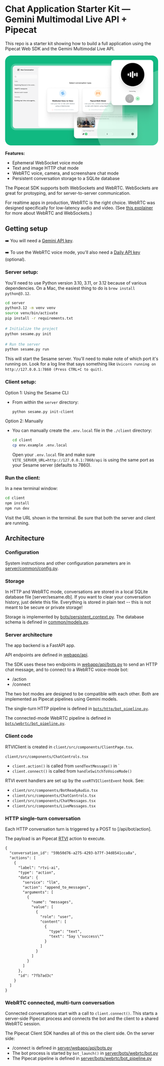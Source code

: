 # Chat Application Starter Kit — Gemini Multimodal Live API + Pipecat

This repo is a starter kit showing how to build a full application using the Pipecat Web SDK and the Gemini Multimodal Live API.

<img width="500px" height="auto" src="./image.png">

**Features:**

- Ephemeral WebSocket voice mode
- Text and image HTTP chat mode
- WebRTC voice, camera, and screenshare chat mode
- Persistent conversation storage to a SQLite database

The Pipecat SDK supports both WebSockets and WebRTC. WebSockets are great for protoyping, and for server-to-server communication.

For realtime apps in production, WebRTC is the right choice. WebRTC was designed specifically for low-latency audio and video. (See [this explainer](https://www.daily.co/videosaurus/websockets-and-webrtc/) for more about WebRTC and WebSockets.)

## Getting setup

➡️ You will need a [Gemini API key](https://aistudio.google.com/app/apikey).

➡️ To use the WebRTC voice mode, you'll also need a [Daily API key](https://dashboard.daily.co/u/signup) (optional).

### Server setup:

You'll need to use Python version 3.10, 3.11, or 3.12 because of various dependencies. On a Mac, the easiest thing to do is `brew install python@3.12`.

```bash
cd server
python3.12 -m venv venv
source venv/bin/activate
pip install -r requirements.txt

# Initialize the project
python sesame.py init

# Run the server
python sesame.py run
```
This will start the Sesame server. You'll need to make note of which port it's running on. Look for a log line that says something like `Uvicorn running on http://127.0.0.1:7860 (Press CTRL+C to quit)`.

### Client setup:

Option 1: Using the Sesame CLI

- From within the `server` directory:

  ```bash
  python sesame.py init-client
  ```

Option 2: Manually

- You can manually create the `.env.local` file in the `./client` directory:

  ```bash
  cd client
  cp env.example .env.local
  ```

  Open your `.env.local` file and make sure `VITE_SERVER_URL=http://127.0.0.1:7860/api` is using the same port as your Sesame server (defaults to 7860).

### Run the client:

In a new terminal window:

```bash
cd client
npm install
npm run dev
```

Visit the URL shown in the terminal. Be sure that both the server and client are running.

## Architecture

### Configuration

System instructions and other configuration parameters are in [server/common/config.py](server/common/config.py).

### Storage

In HTTP and WebRTC mode, conversations are stored in a local SQLite database file [server/sesame.db]. If you want to clear your conversation history, just delete this file. Everything is stored in plain text -- this is not meant to be secure or private storage!

Storage is implemented by [bots/persistent_context.py](bots/persistent_context.py). The database schema is defined in [common/models.py](common/models.py).

### Server architecture

The app backend is a FastAPI app.

API endpoints are defined in [webapp/api](webapp/api).

The SDK uses these two endpoints in [webapp/api/bots.py](webapp/api/bots.py) to send an HTTP chat message, and to connect to a WebRTC voice-mode bot:

- /action
- /connect

The two bot modes are designed to be compatible with each other. Both are implemented as Pipecat pipelines using Gemini models.

The single-turn HTTP pipeline is defined in [`bots/http/bot_pipeline.py`](bots/http/bot_pipeline.py).

The connected-mode WebRTC pipeline is defined in [`bots/webrtc/bot_pipeline.py`](bots/webrtc/bot_pipeline.py).

### Client code

RTVIClient is created in `client/src/components/ClientPage.tsx`.

`client/src/components/ChatControls.tsx`

- `client.action()` is called from `sendTextMessage()` in `
- `client.connect()` is called from `handleSwitchToVoiceMode()`

RTVI event handlers are set up by the `useRTVIClientEvent` hook. See:

- `client/src/components/BotReadyAudio.tsx`
- `client/src/components/ChatControls.tsx`
- `client/src/components/ChatMessages.tsx`
- `client/src/components/LiveMessages.tsx`

### HTTP single-turn conversation

Each HTTP conversation turn is triggered by a POST to [/api/bot/action].

The payload is an Pipecat [RTVI](https://docs.pipecat.ai/client/introduction#about-rtvi) action to execute.

```
{
  "conversation_id": "59b50d76-a275-4293-b77f-34d8541cca8a",
  "actions": [
    {
      "label": "rtvi-ai",
      "type": "action",
      "data": {
        "service": "llm",
        "action": "append_to_messages",
        "arguments": [
          {
            "name": "messages",
            "value": [
              {
                "role": "user",
                "content": [
                  {
                    "type": "text",
                    "text": "Say \"success\""
                  }
                ]
              }
            ]
          }
        ]
      },
      "id": "7fb7ad3c"
    }
  ]
}
```

### WebRTC connected, multi-turn conversation

Connected conversations start with a call to `client.connect()`. This starts a server-side Pipecat process and connects the bot and the client to a shared WebRTC session.

The Pipecat Client SDK handles all of this on the client side. On the server side:

- /connect is defined in [server/webapp/api/bots.py](server/webapp/api/bots.py)
- The bot process is started by `bot_launch()` in [server/bots/webrtc/bot.py](server/bots/webrtc/bot.py)
- The Pipecat pipeline is defined in [server/bots/webrtc/bot_pipeline.py](server/bots/webrtc/bot_pipeline.py)
